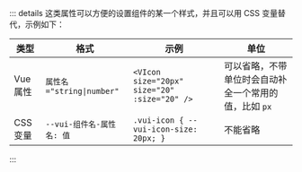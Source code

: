 <!-- 样式属性 -->

::: details
这类属性可以方便的设置组件的某一个样式，并且可以用 CSS 变量替代，示例如下：

| 类型     | 格式                      | 示例                                         | 单位                                                  |
| -------- | ------------------------- | -------------------------------------------- | ----------------------------------------------------- |
| Vue 属性 | `属性名="string\|number"` | `<VIcon size="20px" size="20" :size="20" />` | 可以省略，不带单位时会自动补全一个常用的值，比如 `px` |
| CSS 变量 | `--vui-组件名-属性名: 值` | `.vui-icon { --vui-icon-size: 20px; }`       | 不能省略                                              |

:::
